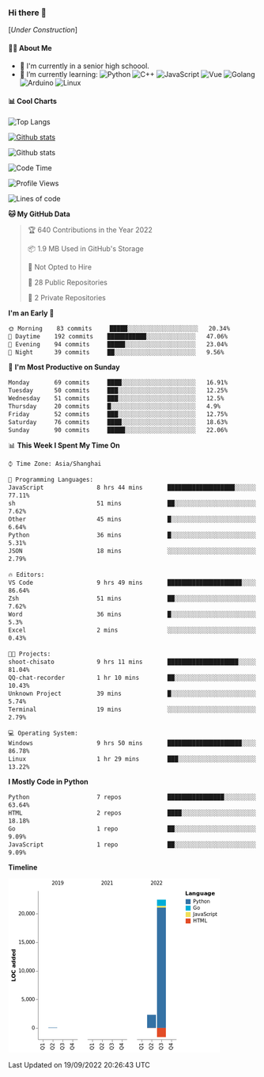 ### Hi there 👋

\[*Under Construction*\]

<!--
**NoNormalCreeper/NoNormalCreeper** is a ✨ _special_ ✨ repository because its `README.md` (this file) appears on your GitHub profile.

Here are some ideas to get you started:

- 🔭 I’m currently working on ...
- 🌱 I’m currently learning ...
- 👯 I’m looking to collaborate on ...
- 🤔 I’m looking for help with ...
- 💬 Ask me about ...
- 📫 How to reach me: ...
- 😄 Pronouns: ...
- ⚡ Fun fact: ...
-->

#### 👩‍💻 About Me

- 🏫 I'm currently in a senior high schoool.
- 🌱 I’m currently learning: 
![Python](https://img.shields.io/badge/-Python-blue?style=flat-square&logo=Python&logoColor=fff)
![C++](https://img.shields.io/badge/-C%2B%2B-00599C?style=flat-square&logo=C%2B%2B&logoColor=fff)
![JavaScript](https://img.shields.io/badge/-JavaScript-ffca18?style=flat-square&logo=JavaScript&logoColor=fff)
![Vue](https://img.shields.io/badge/-Vue-4FC08D?style=flat-square&logo=Vue.js&logoColor=fff)
![Golang](https://img.shields.io/badge/-Go-007d9c?style=flat-square&logo=Go&logoColor=fff)
![Arduino](https://img.shields.io/badge/-Arduino-00979D?style=flat-square&logo=Arduino&logoColor=fff)
![Linux](https://img.shields.io/badge/-Linux-FCC624?style=flat-square&logo=Linux&logoColor=fff)

#### 📊 Cool Charts

![Top Langs](https://github-readme-stats.vercel.app/api/top-langs/?username=NoNormalCreeper&layout=compact)

[![Github stats](https://github-readme-stats.vercel.app/api?username=NoNormalCreeper&show_icons=true)](https://github.com/anuraghazra/github-readme-stats)

![Github stats](https://github-profile-trophy.vercel.app/?username=NoNormalCreeper)


<!--START_SECTION:waka-->
![Code Time](http://img.shields.io/badge/Code%20Time-109%20hrs%2043%20mins-blue)

![Profile Views](http://img.shields.io/badge/Profile%20Views-2-blue)

![Lines of code](https://img.shields.io/badge/From%20Hello%20World%20I%27ve%20Written-23%20Thousand%20lines%20of%20code-blue)

**🐱 My GitHub Data** 

> 🏆 640 Contributions in the Year 2022
 > 
> 📦 1.9 MB Used in GitHub's Storage 
 > 
> 🚫 Not Opted to Hire
 > 
> 📜 28 Public Repositories 
 > 
> 🔑 2 Private Repositories  
 > 
**I'm an Early 🐤** 

```text
🌞 Morning    83 commits     █████░░░░░░░░░░░░░░░░░░░░   20.34% 
🌆 Daytime    192 commits    ███████████░░░░░░░░░░░░░░   47.06% 
🌃 Evening    94 commits     █████░░░░░░░░░░░░░░░░░░░░   23.04% 
🌙 Night      39 commits     ██░░░░░░░░░░░░░░░░░░░░░░░   9.56%

```
📅 **I'm Most Productive on Sunday** 

```text
Monday       69 commits     ████░░░░░░░░░░░░░░░░░░░░░   16.91% 
Tuesday      50 commits     ███░░░░░░░░░░░░░░░░░░░░░░   12.25% 
Wednesday    51 commits     ███░░░░░░░░░░░░░░░░░░░░░░   12.5% 
Thursday     20 commits     █░░░░░░░░░░░░░░░░░░░░░░░░   4.9% 
Friday       52 commits     ███░░░░░░░░░░░░░░░░░░░░░░   12.75% 
Saturday     76 commits     ████░░░░░░░░░░░░░░░░░░░░░   18.63% 
Sunday       90 commits     █████░░░░░░░░░░░░░░░░░░░░   22.06%

```


📊 **This Week I Spent My Time On** 

```text
⌚︎ Time Zone: Asia/Shanghai

💬 Programming Languages: 
JavaScript               8 hrs 44 mins       ███████████████████░░░░░░   77.11% 
sh                       51 mins             ██░░░░░░░░░░░░░░░░░░░░░░░   7.62% 
Other                    45 mins             █░░░░░░░░░░░░░░░░░░░░░░░░   6.64% 
Python                   36 mins             █░░░░░░░░░░░░░░░░░░░░░░░░   5.31% 
JSON                     18 mins             ░░░░░░░░░░░░░░░░░░░░░░░░░   2.79%

🔥 Editors: 
VS Code                  9 hrs 49 mins       █████████████████████░░░░   86.64% 
Zsh                      51 mins             ██░░░░░░░░░░░░░░░░░░░░░░░   7.62% 
Word                     36 mins             █░░░░░░░░░░░░░░░░░░░░░░░░   5.3% 
Excel                    2 mins              ░░░░░░░░░░░░░░░░░░░░░░░░░   0.43%

🐱‍💻 Projects: 
shoot-chisato            9 hrs 11 mins       ████████████████████░░░░░   81.04% 
QQ-chat-recorder         1 hr 10 mins        ██░░░░░░░░░░░░░░░░░░░░░░░   10.43% 
Unknown Project          39 mins             █░░░░░░░░░░░░░░░░░░░░░░░░   5.74% 
Terminal                 19 mins             ░░░░░░░░░░░░░░░░░░░░░░░░░   2.79%

💻 Operating System: 
Windows                  9 hrs 50 mins       █████████████████████░░░░   86.78% 
Linux                    1 hr 29 mins        ███░░░░░░░░░░░░░░░░░░░░░░   13.22%

```

**I Mostly Code in Python** 

```text
Python                   7 repos             ████████████████░░░░░░░░░   63.64% 
HTML                     2 repos             ████░░░░░░░░░░░░░░░░░░░░░   18.18% 
Go                       1 repo              ██░░░░░░░░░░░░░░░░░░░░░░░   9.09% 
JavaScript               1 repo              ██░░░░░░░░░░░░░░░░░░░░░░░   9.09%

```


**Timeline**

![Chart not found](https://raw.githubusercontent.com/NoNormalCreeper/NoNormalCreeper/main/charts/bar_graph.png) 


 Last Updated on 19/09/2022 20:26:43 UTC
<!--END_SECTION:waka-->

